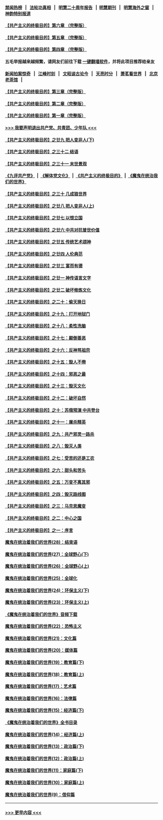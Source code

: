 #### [禁闻热榜](热点新闻.md?=0)  &nbsp;&nbsp;|&nbsp;&nbsp; [法轮功真相](https://github.com/gfw-breaker/truth/blob/master/README.md?=0) &nbsp;&nbsp;|&nbsp;&nbsp; [明慧二十周年报告](https://github.com/gfw-breaker/mh-reports/blob/master/README.md?=0) &nbsp;&nbsp;|&nbsp;&nbsp;[明慧期刊](https://github.com/gfw-breaker/mh-qikan) &nbsp;&nbsp;|&nbsp;&nbsp; [明慧海外之窗](https://github.com/gfw-breaker/mh-news/blob/master/README.md?=0) &nbsp;&nbsp;|&nbsp;&nbsp; [神韵特别报道](https://github.com/gfw-breaker/mh-news/blob/master/shenyun.md?=0)
#### [【共产主义的终极目的】第六章 （完整版）](../pages/nsc422/n11428913.md?t=02290502) 
#### [【共产主义的终极目的】第五章 （完整版）](../pages/nsc422/n11428912.md?t=02290502) 
#### [【共产主义的终极目的】第四章 （完整版）](../pages/nsc422/n11428907.md?t=02290502) 
#### 五毛举报越来越频繁，请网友们前往下载 [一键翻墙软件](https://github.com/gfw-breaker/ssr-accounts)，并将此项目推荐给亲友
#### [新闻拍案惊奇](https://github.com/gfw-breaker/banned-news/blob/master/pages/link4.md) &nbsp;&nbsp;|&nbsp;&nbsp; [江峰时刻](https://github.com/gfw-breaker/banned-news/blob/master/pages/link4.md) &nbsp;&nbsp;|&nbsp;&nbsp; [文昭谈古论今](https://github.com/gfw-breaker/banned-news/blob/master/pages/link4.md) &nbsp;&nbsp;|&nbsp;&nbsp; [天亮时分](https://github.com/gfw-breaker/banned-news/blob/master/pages/link4.md) &nbsp;&nbsp;|&nbsp;&nbsp; [萧茗看世界](https://github.com/gfw-breaker/banned-news/blob/master/pages/link4.md) &nbsp;&nbsp;|&nbsp;&nbsp; [北京老茶馆](https://github.com/gfw-breaker/banned-news/blob/master/pages/link4.md) &nbsp;&nbsp;|&nbsp;&nbsp; 
#### [【共产主义的终极目的】第三章（完整版）](../pages/nsc422/n11428848.md?t=02290502) 
#### [【共产主义的终极目的】第二章（完整版）](../pages/nsc422/n11428831.md?t=02290502) 
#### [【共产主义的终极目的】第一章（完整版）](../pages/nsc422/n11417651.md?t=02290502) 
#### [>>> 我要声明退出共产党、共青团、少年队 <<<](https://github.com/begood0513/goodnews/blob/master/quit/letter.md) 
#### [【共产主义的终极目的】之廿九 把人变非人(下)](../pages/nsc422/n11344140.md?t=02290502) 
#### [【共产主义的终极目的】之三十二 结语](../pages/nsc422/n11360535.md?t=02290502) 
#### [【共产主义的终极目的】之三十一 末世景观](../pages/nsc422/n11351129.md?t=02290502) 
#### [《九评共产党》](https://github.com/begood0513/9ping.md/blob/master/README.md) &nbsp;|&nbsp; [《解体党文化》](../../../../jtdwh.md/blob/master/README.md)  &nbsp;|&nbsp; [《共产主义的终极目的》](../../../../gczydzjmd.md/blob/master/README.md) &nbsp;|&nbsp; [《魔鬼在统治我们的世界》](../../../../mgztzwmdsj.md/blob/master/README.md) 
#### [【共产主义的终极目的】之三十 几成狼世界](../pages/nsc422/n11348280.md?t=02290502) 
#### [【共产主义的终极目的】之廿八 把人变非人(上)](../pages/nsc422/n11340492.md?t=02290502) 
#### [【共产主义的终极目的】之廿七 以恨立国](../pages/nsc422/n11336944.md?t=02290502) 
#### [【共产主义的终极目的】之廿六 中共对抗普世价值](../pages/nsc422/n11324785.md?t=02290502) 
#### [【共产主义的终极目的】之廿五 传统艺术颂神](../pages/nsc422/n11296396.md?t=02290502) 
#### [【共产主义的终极目的】之廿四 人伦典范](../pages/nsc422/n11296397.md?t=02290502) 
#### [【共产主义的终极目的】之廿三 富而有德](../pages/nsc422/n11283598.md?t=02290502) 
#### [【共产主义的终极目的】之廿一 神传语言文字](../pages/nsc422/n11263265.md?t=02290502) 
#### [【共产主义的终极目的】之廿二 破坏修炼文化](../pages/nsc422/n11245728.md?t=02290502) 
#### [【共产主义的终极目的】之二十：偷天换日](../pages/nsc422/n11238846.md?t=02290502) 
#### [【共产主义的终极目的】之十九：打开地狱门](../pages/nsc422/n11206376.md?t=02290502) 
#### [【共产主义的终极目的】之十八：柔性洗脑](../pages/nsc422/n11199994.md?t=02290502) 
#### [【共产主义的终极目的】之十七：颠倒善恶](../pages/nsc422/n11179782.md?t=02290502) 
#### [【共产主义的终极目的】之十六：反神骂祖宗](../pages/nsc422/n11166798.md?t=02290502) 
#### [【共产主义的终极目的】之十五：毁人不倦](../pages/nsc422/n11166792.md?t=02290502) 
#### [【共产主义的终极目的】之十四：邪恶之最](../pages/nsc422/n11150249.md?t=02290502) 
#### [【共产主义的终极目的】之十三：毁灭文化](../pages/nsc422/n11135227.md?t=02290502) 
#### [【共产主义的终极目的】之十二：破坏自然](../pages/nsc422/n11135214.md?t=02290502) 
#### [【共产主义的终极目的】之十：苏俄预演 中共登台](../pages/nsc422/n11118424.md?t=02290502) 
#### [【共产主义的终极目的】之十一：屠杀精英](../pages/nsc422/n11118442.md?t=02290502) 
#### [【共产主义的终极目的】之九：共产邪灵一路杀](../pages/nsc422/n11114139.md?t=02290502) 
#### [【共产主义的终极目的】之八：毁灭人类](../pages/nsc422/n11108503.md?t=02290502) 
#### [【共产主义的终极目的】之七：受苦的还是工农](../pages/nsc422/n11101809.md?t=02290502) 
#### [【共产主义的终极目的】之六：甜头和苦头](../pages/nsc422/n11096971.md?t=02290502) 
#### [【共产主义的终极目的】之五：万变不离其邪](../pages/nsc422/n11091285.md?t=02290502) 
#### [【共产主义的终极目的】之四：毁灭路线图](../pages/nsc422/n11086284.md?t=02290502) 
#### [【共产主义的终极目的】之三：马克思魔变](../pages/nsc422/n11061941.md?t=02290502) 
#### [【共产主义的终极目的】之二：中心之国](../pages/nsc422/n11047728.md?t=02290502) 
#### [【共产主义的终极目的】之一：序言](../pages/nsc422/n11086077.md?t=02290502) 
#### [魔鬼在统治着我们的世界(28)：结束语](../pages/nsc422/n10936246.md?t=02290502) 
#### [魔鬼在统治着我们的世界(27)：全球野心(下)](../pages/nsc422/n10928319.md?t=02290502) 
#### [魔鬼在统治着我们的世界(26)：全球野心(上)](../pages/nsc422/n10900318.md?t=02290502) 
#### [魔鬼在统治着我们的世界(25)：全球化](../pages/nsc422/n10788205.md?t=02290502) 
#### [魔鬼在统治着我们的世界(24)：环保主义(下)](../pages/nsc422/n10695307.md?t=02290502) 
#### [魔鬼在统治着我们的世界(23)：环保主义(上)](../pages/nsc422/n10688613.md?t=02290502) 
#### [《魔鬼在统治着我们的世界》音频下载](../pages/nsc422/n10635553.md?t=02290502) 
#### [魔鬼在统治着我们的世界(22)：恐怖主义](../pages/nsc422/n10614727.md?t=02290502) 
#### [魔鬼在统治着我们的世界(21)：文化篇](../pages/nsc422/n10597706.md?t=02290502) 
#### [魔鬼在统治着我们的世界(20)：媒体篇](../pages/nsc422/n10586579.md?t=02290502) 
#### [魔鬼在统治着我们的世界(19)：教育篇(下)](../pages/nsc422/n10564808.md?t=02290502) 
#### [魔鬼在统治着我们的世界(18)：教育篇(上)](../pages/nsc422/n10526970.md?t=02290502) 
#### [魔鬼在统治着我们的世界(17)：艺术篇](../pages/nsc422/n10499093.md?t=02290502) 
#### [魔鬼在统治着我们的世界(16)：法律篇](../pages/nsc422/n10485969.md?t=02290502) 
#### [魔鬼在统治着我们的世界(15)：经济篇(下)](../pages/nsc422/n10469975.md?t=02290502) 
#### [《魔鬼在统治着我们的世界》全书目录](../pages/nsc422/n10464261.md?t=02290502) 
#### [魔鬼在统治着我们的世界(14)：经济篇(上)](../pages/nsc422/n10457370.md?t=02290502) 
#### [魔鬼在统治着我们的世界(13)：政治篇(下)](../pages/nsc422/n10448270.md?t=02290502) 
#### [魔鬼在统治着我们的世界(12)：政治篇(上)](../pages/nsc422/n10444576.md?t=02290502) 
#### [魔鬼在统治着我们的世界(11)：家庭篇(下)](../pages/nsc422/n10440961.md?t=02290502) 
#### [魔鬼在统治着我们的世界(10)：家庭篇(上)](../pages/nsc422/n10435448.md?t=02290502) 
#### [魔鬼在统治着我们的世界(9)：信仰篇](../pages/nsc422/n10432159.md?t=02290502) 

----
#### [ >>> 更早内容 <<< ](../indexes/nsc422-earlier.md)
